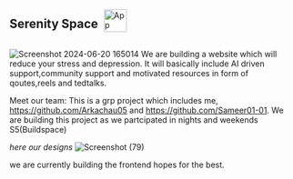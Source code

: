 <div style="display: flex; align-items: center;">
    <h2 style="margin-right: 10px;">Serenity Space</h2>
    <img src="https://github.com/Arkachau05/Serenityspace/assets/142383265/48ec7d8f-daed-4931-a0e7-d7b45b8a3c08" alt="App Logo" width="40" style="vertical-align: middle;">
</div>

![Screenshot 2024-06-20 165014](https://github.com/Arkachau05/Serenityspace/assets/142435507/2745e8f1-8deb-42f1-b8f7-150dd0134a6a)
We are building a website which will reduce your stress and depression.
It will basically include AI driven support,community support and motivated resources in form of qoutes,reels and tedtalks.

Meet our team:
This is a grp project which includes me, https://github.com/Arkachau05 and https://github.com/Sameer01-01. 
We are building this project as we partcipated in nights and weekends S5(Buildspace)

*here our designs*
![Screenshot (79)](https://github.com/Arkachau05/Serenityspace/assets/142435507/e3cf1447-fc72-4f76-afba-5effe9e67f6b)


we are currently building the frontend hopes for the best.

